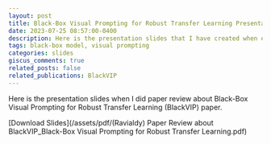 ```yaml
---
layout: post
title: Black-Box Visual Prompting for Robust Transfer Learning Presentation Slides
date: 2023-07-25 08:57:00-0400
description: Here is the presentation slides that I have created when explaining about Black-Box Visual Prompting for Robust Transfer Learning paper. 
tags: black-box model, visual prompting
categories: slides
giscus_comments: true
related_posts: false
related_publications: BlackVIP
---
```


Here is the presentation slides when I did paper review about Black-Box Visual Prompting for Robust Transfer Learning (BlackVIP) paper. 

[Download Slides](/assets/pdf/(Ravialdy) Paper Review about BlackVIP_Black-Box Visual Prompting for Robust Transfer Learning.pdf)